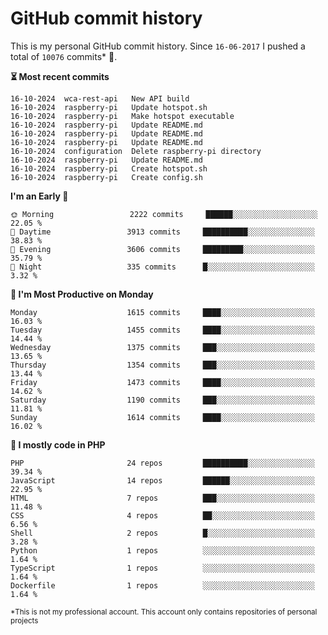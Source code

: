 # GitHub commit history
This is my personal GitHub commit history. Since <!--START_SECTION:first-commit-date-->`16-06-2017`<!--END_SECTION:first-commit-date--> I pushed a total of <!--START_SECTION:total-commit-count-->`10076`<!--END_SECTION:total-commit-count--> commits* 🎉.

<!--START_SECTION:most-recent-commits-->
**⏳ Most recent commits**
                                        
```text
16-10-2024  wca-rest-api   New API build
16-10-2024  raspberry-pi   Update hotspot.sh
16-10-2024  raspberry-pi   Make hotspot executable
16-10-2024  raspberry-pi   Update README.md
16-10-2024  raspberry-pi   Update README.md
16-10-2024  raspberry-pi   Update README.md
16-10-2024  configuration  Delete raspberry-pi directory
16-10-2024  raspberry-pi   Update README.md
16-10-2024  raspberry-pi   Create hotspot.sh
16-10-2024  raspberry-pi   Create config.sh
```
<!--END_SECTION:most-recent-commits-->  

<!--START_SECTION:commits-per-day-time-->
**I&#039;m an Early 🐤**

```text
🌞 Morning                 2222 commits     ██████░░░░░░░░░░░░░░░░░░░   22.05 %
🌆 Daytime                 3913 commits     ██████████░░░░░░░░░░░░░░░   38.83 %
🌃 Evening                 3606 commits     █████████░░░░░░░░░░░░░░░░   35.79 %
🌙 Night                   335 commits      █░░░░░░░░░░░░░░░░░░░░░░░░   3.32 %
```
<!--END_SECTION:commits-per-day-time-->  

<!--START_SECTION:commits-per-weekday-->
**📅 I&#039;m Most Productive on Monday**

```text
Monday                    1615 commits     ████░░░░░░░░░░░░░░░░░░░░░   16.03 %
Tuesday                   1455 commits     ████░░░░░░░░░░░░░░░░░░░░░   14.44 %
Wednesday                 1375 commits     ███░░░░░░░░░░░░░░░░░░░░░░   13.65 %
Thursday                  1354 commits     ███░░░░░░░░░░░░░░░░░░░░░░   13.44 %
Friday                    1473 commits     ████░░░░░░░░░░░░░░░░░░░░░   14.62 %
Saturday                  1190 commits     ███░░░░░░░░░░░░░░░░░░░░░░   11.81 %
Sunday                    1614 commits     ████░░░░░░░░░░░░░░░░░░░░░   16.02 %
```
<!--END_SECTION:commits-per-weekday-->  

<!--START_SECTION:repos-per-language-->
**💬 I mostly code in PHP**

```text
PHP                       24 repos         ██████████░░░░░░░░░░░░░░░   39.34 %
JavaScript                14 repos         ██████░░░░░░░░░░░░░░░░░░░   22.95 %
HTML                      7 repos          ███░░░░░░░░░░░░░░░░░░░░░░   11.48 %
CSS                       4 repos          ██░░░░░░░░░░░░░░░░░░░░░░░   6.56 %
Shell                     2 repos          █░░░░░░░░░░░░░░░░░░░░░░░░   3.28 %
Python                    1 repos          ░░░░░░░░░░░░░░░░░░░░░░░░░   1.64 %
TypeScript                1 repos          ░░░░░░░░░░░░░░░░░░░░░░░░░   1.64 %
Dockerfile                1 repos          ░░░░░░░░░░░░░░░░░░░░░░░░░   1.64 %
```
<!--END_SECTION:repos-per-language-->  

<sub>*This is not my professional account. This account only contains repositories of personal projects</sub>
